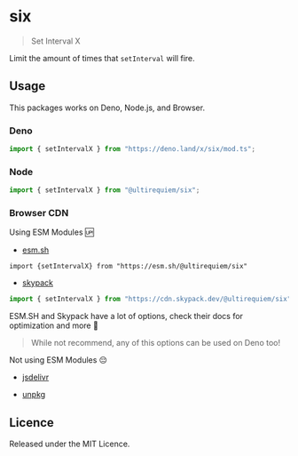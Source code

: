 # six

> Set Interval X

Limit the amount of times that `setInterval` will fire.

## Usage

This packages works on Deno, Node.js, and Browser.

### Deno

```typescript
import { setIntervalX } from "https://deno.land/x/six/mod.ts";
```

### Node

```javascript
import { setIntervalX } from "@ultirequiem/six";
```

### Browser CDN

Using ESM Modules 🆙

- [esm.sh](https://esm.sh)

```
import {setIntervalX} from "https://esm.sh/@ultirequiem/six"
```

- [skypack](https://www.skypack.dev)

```js
import { setIntervalX } from "https://cdn.skypack.dev/@ultirequiem/six";
```

ESM.SH and Skypack have a lot of options, check their docs for optimization and
more 🚀

> While not recommend, any of this options can be used on Deno too!

Not using ESM Modules 😔

- [jsdelivr](https://cdn.jsdelivr.net/npm/@ultirequiem/six)

- [unpkg](https://unpkg.com/@ultirequiem/six)

## Licence

Released under the MIT Licence.
